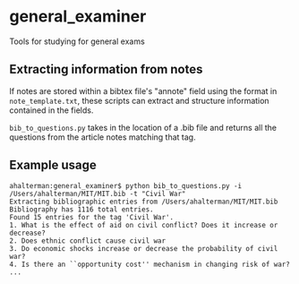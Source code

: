 # general_examiner

Tools for studying for general exams

## Extracting information from notes

If notes are stored within a bibtex file's "annote" field using the format in
`note_template.txt`, these scripts can extract and structure information
contained in the fields. 


`bib_to_questions.py` takes in the location of a .bib file and returns all the
questions from the article notes matching that tag.

## Example usage

```
ahalterman:general_examiner$ python bib_to_questions.py -i /Users/ahalterman/MIT/MIT.bib -t "Civil War"
Extracting bibliographic entries from /Users/ahalterman/MIT/MIT.bib
Bibliography has 1116 total entries.
Found 15 entries for the tag 'Civil War'.
1. What is the effect of aid on civil conflict? Does it increase or decrease?
2. Does ethnic conflict cause civil war
3. Do economic shocks increase or decrease the probability of civil war?
4. Is there an ``opportunity cost'' mechanism in changing risk of war?
...
```


